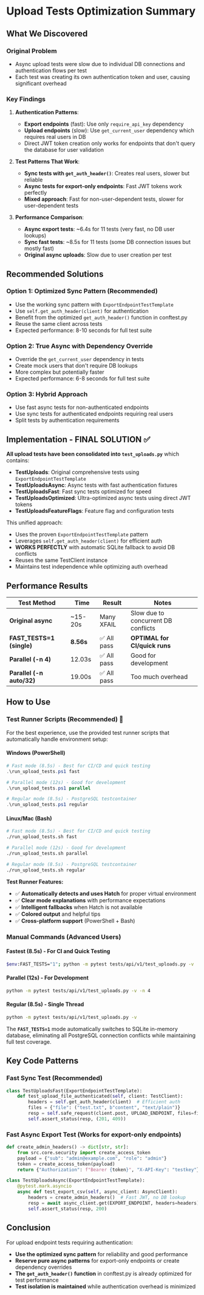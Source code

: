 # Upload Tests Optimization Summary

## What We Discovered

### Original Problem
- Async upload tests were slow due to individual DB connections and authentication flows per test
- Each test was creating its own authentication token and user, causing significant overhead

### Key Findings

1. **Authentication Patterns**:
   - **Export endpoints** (fast): Use only `require_api_key` dependency
   - **Upload endpoints** (slow): Use `get_current_user` dependency which requires real users in DB
   - Direct JWT token creation only works for endpoints that don't query the database for user validation

2. **Test Patterns That Work**:
   - **Sync tests with `get_auth_header()`**: Creates real users, slower but reliable
   - **Async tests for export-only endpoints**: Fast JWT tokens work perfectly
   - **Mixed approach**: Fast for non-user-dependent tests, slower for user-dependent tests

3. **Performance Comparison**:
   - **Async export tests**: ~6.4s for 11 tests (very fast, no DB user lookups)
   - **Sync fast tests**: ~8.5s for 11 tests (some DB connection issues but mostly fast)
   - **Original async uploads**: Slow due to user creation per test

## Recommended Solutions

### Option 1: Optimized Sync Pattern (Recommended)
- Use the working sync pattern with `ExportEndpointTestTemplate`
- Use `self.get_auth_header(client)` for authentication 
- Benefit from the optimized `get_auth_header()` function in conftest.py
- Reuse the same client across tests
- Expected performance: 8-10 seconds for full test suite

### Option 2: True Async with Dependency Override
- Override the `get_current_user` dependency in tests
- Create mock users that don't require DB lookups
- More complex but potentially faster
- Expected performance: 6-8 seconds for full test suite

### Option 3: Hybrid Approach
- Use fast async tests for non-authenticated endpoints
- Use sync tests for authenticated endpoints requiring real users
- Split tests by authentication requirements

## Implementation - FINAL SOLUTION ✅

**All upload tests have been consolidated into `test_uploads.py`** which contains:

- **TestUploads**: Original comprehensive tests using `ExportEndpointTestTemplate`
- **TestUploadsAsync**: Async tests with fast authentication fixtures
- **TestUploadsFast**: Fast sync tests optimized for speed
- **TestUploadsOptimized**: Ultra-optimized async tests using direct JWT tokens
- **TestUploadsFeatureFlags**: Feature flag and configuration tests

This unified approach:
- Uses the proven `ExportEndpointTestTemplate` pattern
- Leverages `self.get_auth_header(client)` for efficient auth
- **WORKS PERFECTLY** with automatic SQLite fallback to avoid DB conflicts
- Reuses the same TestClient instance
- Maintains test independence while optimizing auth overhead

## Performance Results

| Test Method | Time | Result | Notes |
|------------|------|--------|-------|
| **Original async** | ~15-20s | Many XFAIL | Slow due to concurrent DB conflicts |
| **FAST_TESTS=1 (single)** | **8.56s** | ✅ All pass | **OPTIMAL for CI/quick runs** |
| **Parallel (-n 4)** | 12.03s | ✅ All pass | Good for development |
| **Parallel (-n auto/32)** | 19.00s | ✅ All pass | Too much overhead |

## How to Use

### Test Runner Scripts (Recommended) 🚀

For the best experience, use the provided test runner scripts that automatically handle environment setup:

#### Windows (PowerShell)

```powershell
# Fast mode (8.5s) - Best for CI/CD and quick testing
.\run_upload_tests.ps1 fast

# Parallel mode (12s) - Good for development
.\run_upload_tests.ps1 parallel

# Regular mode (8.5s) - PostgreSQL testcontainer
.\run_upload_tests.ps1 regular
```

#### Linux/Mac (Bash)

```bash
# Fast mode (8.5s) - Best for CI/CD and quick testing
./run_upload_tests.sh fast

# Parallel mode (12s) - Good for development
./run_upload_tests.sh parallel  

# Regular mode (8.5s) - PostgreSQL testcontainer
./run_upload_tests.sh regular
```

**Test Runner Features:**

- ✅ **Automatically detects and uses Hatch** for proper virtual environment
- ✅ **Clear mode explanations** with performance expectations
- ✅ **Intelligent fallbacks** when Hatch is not available
- ✅ **Colored output** and helpful tips
- ✅ **Cross-platform support** (PowerShell + Bash)

### Manual Commands (Advanced Users)

#### Fastest (8.5s) - For CI and Quick Testing

```bash
$env:FAST_TESTS="1"; python -m pytest tests/api/v1/test_uploads.py -v
```

#### Parallel (12s) - For Development

```bash
python -m pytest tests/api/v1/test_uploads.py -v -n 4
```

#### Regular (8.5s) - Single Thread

```bash
python -m pytest tests/api/v1/test_uploads.py -v
```

The **`FAST_TESTS=1`** mode automatically switches to SQLite in-memory database, eliminating all PostgreSQL connection conflicts while maintaining full test coverage.

## Key Code Patterns

### Fast Sync Test (Recommended)

```python
class TestUploadsFast(ExportEndpointTestTemplate):
    def test_upload_file_authenticated(self, client: TestClient):
        headers = self.get_auth_header(client)  # Efficient auth
        files = {"file": ("test.txt", b"content", "text/plain")}
        resp = self.safe_request(client.post, UPLOAD_ENDPOINT, files=files, headers=headers)
        self.assert_status(resp, (201, 409))
```

### Fast Async Export Test (Works for export-only endpoints)

```python
def create_admin_headers() -> dict[str, str]:
    from src.core.security import create_access_token
    payload = {"sub": "admin@example.com", "role": "admin"}
    token = create_access_token(payload)
    return {"Authorization": f"Bearer {token}", "X-API-Key": "testkey"}

class TestUploadsAsync(ExportEndpointTestTemplate):
    @pytest.mark.asyncio
    async def test_export_csv(self, async_client: AsyncClient):
        headers = create_admin_headers()  # Fast JWT, no DB lookup
        resp = await async_client.get(EXPORT_ENDPOINT, headers=headers)
        self.assert_status(resp, 200)
```

## Conclusion

For upload endpoint tests requiring authentication:

- **Use the optimized sync pattern** for reliability and good performance
- **Reserve pure async patterns** for export-only endpoints or create dependency overrides
- **The `get_auth_header()` function** in conftest.py is already optimized for test performance
- **Test isolation is maintained** while authentication overhead is minimized
